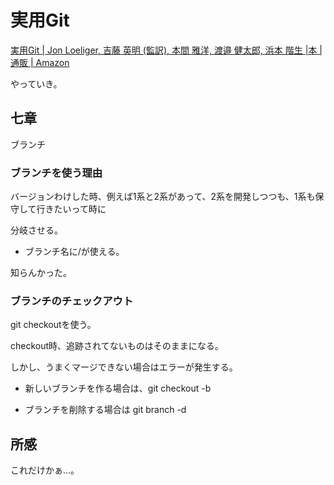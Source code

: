 # 実用Git

[実用Git | Jon Loeliger, 吉藤 英明 (監訳), 本間 雅洋, 渡邉 健太郎, 浜本 階生 |本 | 通販 | Amazon](https://www.amazon.co.jp/%E5%AE%9F%E7%94%A8Git-Jon-Loeliger/dp/4873114403)

やっていき。

## 七章

ブランチ

### ブランチを使う理由

バージョンわけした時、例えば1系と2系があって、2系を開発しつつも、1系も保守して行きたいって時に

分岐させる。

* ブランチ名に/が使える。

知らんかった。

### ブランチのチェックアウト

git checkoutを使う。

checkout時、追跡されてないものはそのままになる。

しかし、うまくマージできない場合はエラーが発生する。

* 新しいブランチを作る場合は、git checkout -b <name>

* ブランチを削除する場合は git branch -d <name>

## 所感

これだけかぁ...。
